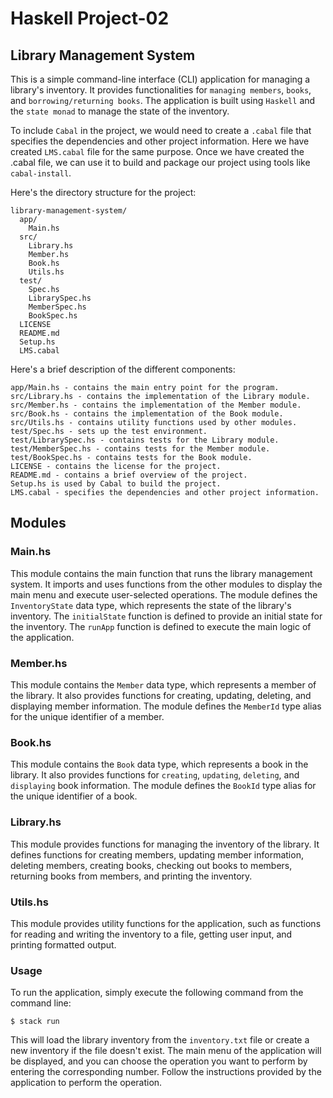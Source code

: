 # Haskell Project-02
## Library Management System
This is a simple command-line interface (CLI) application for managing a library's inventory. It provides functionalities for `managing members`, `books`, and `borrowing/returning books`. The application is built using `Haskell` and the `state monad` to manage the state of the inventory.

To include `Cabal` in the project, we would need to create a `.cabal` file that specifies the dependencies and other project information. Here we have created `LMS.cabal` file for the same purpose. Once we have created the .cabal file, we can use it to build and package our project using tools like `cabal-install`.

Here's the directory structure for the project:
```
library-management-system/
  app/
    Main.hs
  src/
    Library.hs
    Member.hs
    Book.hs
    Utils.hs
  test/
    Spec.hs
    LibrarySpec.hs
    MemberSpec.hs
    BookSpec.hs
  LICENSE
  README.md
  Setup.hs
  LMS.cabal
  ```

Here's a brief description of the different components:
```
app/Main.hs - contains the main entry point for the program.
src/Library.hs - contains the implementation of the Library module.
src/Member.hs - contains the implementation of the Member module.
src/Book.hs - contains the implementation of the Book module.
src/Utils.hs - contains utility functions used by other modules.
test/Spec.hs - sets up the test environment.
test/LibrarySpec.hs - contains tests for the Library module.
test/MemberSpec.hs - contains tests for the Member module.
test/BookSpec.hs - contains tests for the Book module.
LICENSE - contains the license for the project.
README.md - contains a brief overview of the project.
Setup.hs is used by Cabal to build the project.
LMS.cabal - specifies the dependencies and other project information.
```
## Modules

### Main.hs
This module contains the main function that runs the library management system. It imports and uses functions from the other modules to display the main menu and execute user-selected operations. The module defines the `InventoryState` data type, which represents the state of the library's inventory. The `initialState` function is defined to provide an initial state for the inventory. The `runApp` function is defined to execute the main logic of the application.

### Member.hs
This module contains the `Member` data type, which represents a member of the library. It also provides functions for creating, updating, deleting, and displaying member information. The module defines the `MemberId` type alias for the unique identifier of a member.

### Book.hs
This module contains the `Book` data type, which represents a book in the library. It also provides functions for `creating`, `updating`, `deleting`, and `displaying` book information. The module defines the `BookId` type alias for the unique identifier of a book.

### Library.hs
This module provides functions for managing the inventory of the library. It defines functions for creating members, updating member information, deleting members, creating books, checking out books to members, returning books from members, and printing the inventory.

### Utils.hs
This module provides utility functions for the application, such as functions for reading and writing the inventory to a file, getting user input, and printing formatted output.

### Usage
To run the application, simply execute the following command from the command line:
```
$ stack run
```
This will load the library inventory from the `inventory.txt` file or create a new inventory if the file doesn't exist. The main menu of the application will be displayed, and you can choose the operation you want to perform by entering the corresponding number. Follow the instructions provided by the application to perform the operation.
